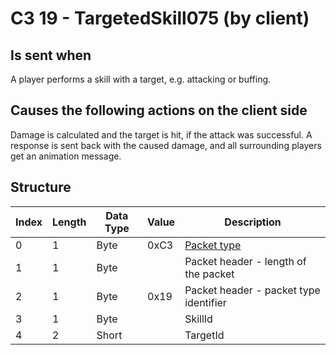 # C3 19 - TargetedSkill075 (by client)

## Is sent when

A player performs a skill with a target, e.g. attacking or buffing.

## Causes the following actions on the client side

Damage is calculated and the target is hit, if the attack was successful. A response is sent back with the caused damage, and all surrounding players get an animation message.

## Structure

| Index | Length | Data Type | Value | Description |
|-------|--------|-----------|-------|-------------|
| 0 | 1 |   Byte   | 0xC3  | [Packet type](PacketTypes.md) |
| 1 | 1 |    Byte   |      | Packet header - length of the packet |
| 2 | 1 |    Byte   | 0x19  | Packet header - packet type identifier |
| 3 | 1 | Byte |  | SkillId |
| 4 | 2 | Short |  | TargetId |